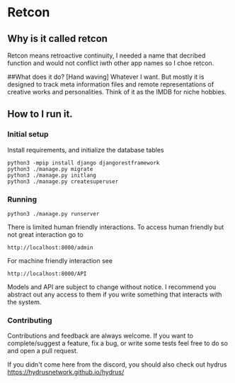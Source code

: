 # Retcon
## Why is it called retcon
 Retcon means retroactive continuity, I needed a name that decribed function and would not conflict iwth other app names so I choe retcon.

##What does it do?
[Hand waving] Whatever I want.  But mostly it is designed to track meta information files and remote representations of creative works and personalities.  Think of it as the IMDB for niche hobbies.

## How to I run it.
### Initial setup
Install requirements, and initialize the database tables
```
python3 -mpip install django djangorestframework
python3 ./manage.py migrate
python3 ./manage.py initlang
python3 ./manage.py createsuperuser
```
### Running
```
python3 ./manage.py runserver
```
There is limited human friendly interactions.  To access human friendly but not great interaction go to
```
http://localhost:8000/admin
```
For machine friendly interaction see
```
http://localhost:8000/API
```

Models and API are subject to change without notice.  I recommend you abstract out any access to them if you write something that interacts with the system.

### Contributing
Contributions and feedback are always welcome.  If you want to complete/suggest a feature, fix a bug, or write some tests feel free to do so and open a pull request.


If you didn't come here from the discord, you should also check out hydrus https://hydrusnetwork.github.io/hydrus/